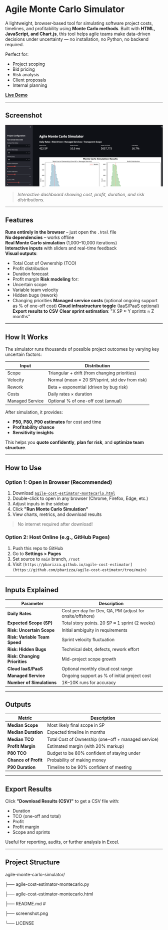 #  Agile Monte Carlo Simulator

A lightweight, browser-based tool for simulating software project costs, timelines, and profitability using **Monte Carlo methods**. Built with **HTML, JavaScript, and Chart.js**, this tool helps agile teams make data-driven decisions under uncertainty — no installation, no Python, no backend required.

Perfect for:
- Project scoping
- Bid pricing
- Risk analysis
- Client proposals
- Internal planning

**[Live Demo](https://agile-cost-estimator-aothpbfzicmlts7ti6vgru.streamlit.app/)** 

---

## Screenshot

![Agile Monte Carlo Simulator Screenshot](screenshot.png)

> *Interactive dashboard showing cost, profit, duration, and risk distributions.*

---

##  Features

 **Runs entirely in the browser** – just open the `.html` file  
 **No dependencies** – works offline  
 **Real Monte Carlo simulation** (1,000–10,000 iterations)  
 **Interactive inputs** with sliders and real-time feedback  
 **Visual outputs**:
- Total Cost of Ownership (TCO)
- Profit distribution
- Duration forecast
- Profit margin
 **Risk modeling** for:
- Uncertain scope
- Variable team velocity
- Hidden bugs (rework)
- Changing priorities
 **Managed service costs** (optional ongoing support as % of one-off cost)
 **Cloud infrastructure toggle** (IaaS/PaaS optional)
 **Export results to CSV**
 **Clear sprint estimation**: "X SP ≈ Y sprints ≈ Z months"

---

##  How It Works

The simulator runs thousands of possible project outcomes by varying key uncertain factors:

| Input | Distribution |
|------|--------------|
| Scope | Triangular + drift (from changing priorities) |
| Velocity | Normal (mean = 20 SP/sprint, std dev from risk) |
| Rework | Beta + exponential (driven by bug risk) |
| Costs | Daily rates × duration |
| Managed Service | Optional % of one-off cost (annual) |

After simulation, it provides:
- **P50, P80, P90 estimates** for cost and time
- **Profitability chance**
- **Sensitivity insights**

This helps you **quote confidently**, **plan for risk**, and **optimize team structure**.

---

##  How to Use

### Option 1: Open in Browser (Recommended)
1. Download [`agile-cost-estimator-montecarlo.html`](agile-cost-estimator-montecarlo.html)
2. Double-click to open in any browser (Chrome, Firefox, Edge, etc.)
3. Adjust inputs in the sidebar
4. Click **"Run Monte Carlo Simulation"**
5. View charts, metrics, and download results

>  No internet required after download!

### Option 2: Host Online (e.g., GitHub Pages)
1. Push this repo to GitHub
2. Go to **Settings > Pages**
3. Set source to `main` branch, `/root`
4. Visit `[https://pbarizza.github.io/agile-cost-estimator](https://github.com/pbarizza/agile-cost-estimator/tree/main)`

---

##  Inputs Explained

| Parameter | Description |
|---------|-------------|
| **Daily Rates** | Cost per day for Dev, QA, PM (adjust for onsite/offshore) |
| **Expected Scope (SP)** | Total story points. 20 SP ≈ 1 sprint (2 weeks) |
| **Risk: Uncertain Scope** | Initial ambiguity in requirements |
| **Risk: Variable Team Speed** | Sprint velocity fluctuation |
| **Risk: Hidden Bugs** | Technical debt, defects, rework effort |
| **Risk: Changing Priorities** | Mid-project scope growth |
| **Cloud IaaS/PaaS** | Optional monthly cloud cost range |
| **Managed Service** | Ongoing support as % of initial project cost |
| **Number of Simulations** | 1K–10K runs for accuracy |

---

##  Outputs

| Metric | Description |
|-------|-------------|
| **Median Scope** | Most likely final scope in SP |
| **Median Duration** | Expected timeline in months |
| **Median TCO** | Total Cost of Ownership (one-off + managed service) |
| **Profit Margin** | Estimated margin (with 20% markup) |
| **P80 TCO** | Budget to be 80% confident of staying under |
| **Chance of Profit** | Probability of making money |
| **P90 Duration** | Timeline to be 90% confident of meeting |

---

##  Export Results

Click **"Download Results (CSV)"** to get a CSV file with:
- Duration
- TCO (one-off and total)
- Profit
- Profit margin
- Scope and sprints

Useful for reporting, audits, or further analysis in Excel.

---

##  Project Structure

agile-monte-carlo-simulator/

├── agile-cost-estimator-montecarlo.py 

├── agile-cost-estimator-montecarlo.html

├── README.md #

├── screenshot.png 

└── LICENSE 


